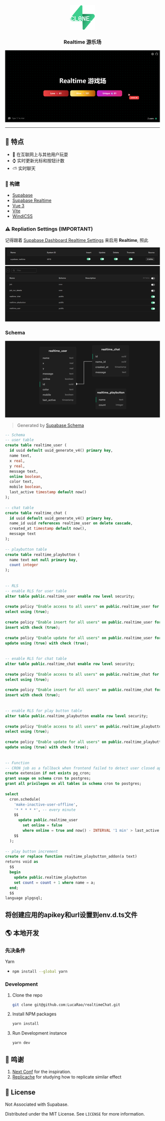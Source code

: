 <!-- PROJECT LOGO -->
<br />
<p align="center">
  <a href="https://github.com/zernonia/supabase-realtime-playground">
    <img src="images/main.svg" alt="Logo" width="80" height="80">
  </a>

  <h3 align="center">Realtime 游乐场</h3>


![Supabase Schema](images/main.png)


***

## 🚀 特点

- 🎉 在互联网上与其他用户玩耍
- ⌚ 实时更新光标和按钮计数
- ⛅ 实时聊天


### 🔨 构建

- [Supabase](https://supabase.io/)
- [Supabase Realtime](https://supabase.io/docs/reference/javascript/subscribe)
- [Vue 3](https://v3.vuejs.org/)
- [Vite](https://vitejs.dev/)
- [WindiCSS](https://windicss.org/)


### :warning: Repliation Settings (IMPORTANT)

记得跟着 [Supabase Dashboard Realtime Settings](https://supabase.io/docs/guides/api#managing-realtime) 来启用 **Realtime**, 照此

![Supabase Realtime](images/realtime_main.png)
![Supabase Realtime 2](images/realtime.png)

### Schema

![Supabase Schema - generated from Supabase Schema](images/schema.png)

> Generated by [Supabase Schema](https://supabase-schema.vercel.app/)

```sql
-- Schema
-- user table
create table realtime_user (
  id uuid default uuid_generate_v4() primary key,
  name text,
  x real,
  y real,
  message text,
  online boolean,
  color text,
  mobile boolean,
  last_active timestamp default now()
);

-- chat table
create table realtime_chat (
  id uuid default uuid_generate_v4() primary key,
  name_id uuid references realtime_user on delete cascade,
  created_at timestamp default now(),
  message text
);

-- playbutton table
create table realtime_playbutton (
  name text not null primary key,
  count integer
);


-- RLS
-- enable RLS for user table
alter table public.realtime_user enable row level security;

create policy "Enable access to all users" on public.realtime_user for
select using (true);

create policy "Enable insert for all users" on public.realtime_user for
insert with check (true);

create policy "Enable update for all users" on public.realtime_user for
update using (true) with check (true);


-- enable RLS for chat table
alter table public.realtime_chat enable row level security;

create policy "Enable access to all users" on public.realtime_chat for
select using (true);

create policy "Enable insert for all users" on public.realtime_chat for
insert with check (true);


-- enable RLS for play button table
alter table public.realtime_playbutton enable row level security;

create policy "Enable access to all users" on public.realtime_playbutton for
select using (true);

create policy "Enable update for all users" on public.realtime_playbutton for
update using (true) with check (true);


-- Function
-- CRON job as a fallback when frontend failed to detect user closed app or browser
create extension if not exists pg_cron;
grant usage on schema cron to postgres;
grant all privileges on all tables in schema cron to postgres;

select
  cron.schedule(
    'make-inactive-user-offline',
    '* * * * *', -- every minute
    $$
      update public.realtime_user
        set online = false
        where online = true and now() - INTERVAL '1 min' > last_active
    $$
  );

-- play button increment
create or replace function realtime_playbutton_addon(a text)
returns void as
  $$
  begin
    update public.realtime_playbutton
    set count = count + 1 where name = a;
  end;
  $$
language plpgsql;


```

## 将创建应用的apikey和url设置到env.d.ts文件

## 🌎 本地开发

### 先决条件

Yarn

- ```sh
  npm install --global yarn
  ```

### Development

1. Clone the repo
   ```sh
   git clone git@github.com:LucaRao/realtimeChat.git
   ```
2. Install NPM packages
   ```sh
   yarn install
   ```
3. Run Development instance
   ```sh
   yarn dev
   ```

## 🙏 鸣谢

1. [Next Conf](https://nextjs.org/conf) for the inspiration.
2. [Replicache](https://doc.replicache.dev/how-it-works) for studying how to replicate similar effect

## 📜 License

Not Associated with Supabase.

Distributed under the MIT License. See `LICENSE` for more information.





